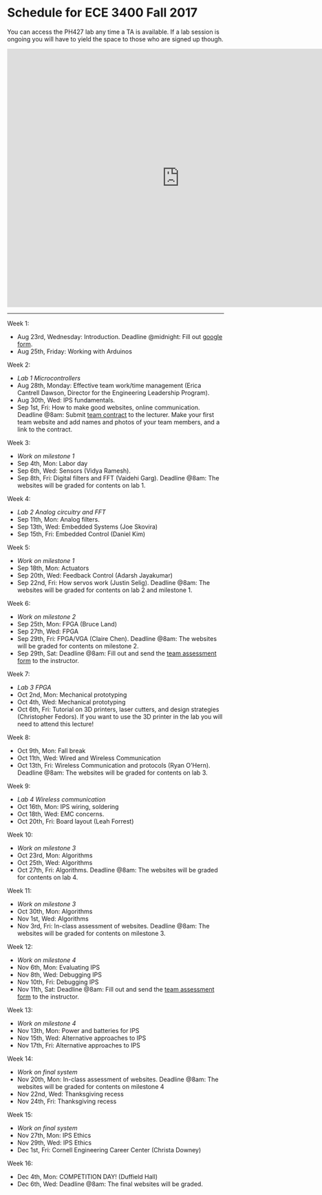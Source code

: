 # Schedule for ECE 3400 Fall 2017

You can access the PH427 lab any time a TA is available. If a lab session is ongoing you will have to yield the space to those who are signed up though. 
<iframe src="https://calendar.google.com/calendar/embed?src=ece34002017%40gmail.com&ctz=America/New_York" style="border: 0" width="800" height="600" frameborder="0" scrolling="no"></iframe>

***

Week 1:
* Aug 23rd, Wednesday: Introduction. Deadline @midnight: Fill out [google form](https://goo.gl/forms/G54ZCPmXbgT65QS32).
* Aug 25th, Friday: Working with Arduinos

Week 2:
* *Lab 1 Microcontrollers*
* Aug 28th, Monday: Effective team work/time management (Erica Cantrell Dawson, Director for the Engineering Leadership Program). 
* Aug 30th, Wed: IPS fundamentals. 
* Sep 1st, Fri: How to make good websites, online communication. Deadline @8am: Submit [team contract](./Teamwork/Team_Contract.md) to the lecturer. Make your first team website and add names and photos of your team members, and a link to the contract. 

Week 3:
* *Work on milestone 1*
* Sep 4th, Mon: Labor day
* Sep 6th, Wed: Sensors (Vidya Ramesh).
* Sep 8th, Fri: Digital filters and FFT (Vaidehi Garg). Deadline @8am: The websites will be graded for contents on lab 1.

Week 4:
* *Lab 2 Analog circuitry and FFT*
* Sep 11th, Mon: Analog filters.
* Sep 13th, Wed: Embedded Systems (Joe Skovira)
* Sep 15th, Fri: Embedded Control (Daniel Kim)

Week 5:
* *Work on milestone 1*
* Sep 18th, Mon: Actuators
* Sep 20th, Wed: Feedback Control (Adarsh Jayakumar)
* Sep 22nd, Fri: How servos work (Justin Selig). Deadline @8am: The websites will be graded for contents on lab 2 and milestone 1.

Week 6:
* *Work on milestone 2*
* Sep 25th, Mon: FPGA (Bruce Land)
* Sep 27th, Wed: FPGA
* Sep 29th, Fri: FPGA/VGA (Claire Chen). Deadline @8am: The websites will be graded for contents on milestone 2.
* Sep 29th, Sat: Deadline @8am: Fill out and send the [team assessment form](./Teamwork/GroupProcess-QualitativePeerSelfEval.docx) to the instructor.

Week 7:
* *Lab 3 FPGA*
* Oct 2nd, Mon: Mechanical prototyping
* Oct 4th, Wed: Mechanical prototyping 
* Oct 6th, Fri: Tutorial on 3D printers, laser cutters, and design strategies (Christopher Fedors). If you want to use the 3D printer in the lab you will need to attend this lecture! 

Week 8:
* Oct 9th, Mon: Fall break
* Oct 11th, Wed: Wired and Wireless Communication
* Oct 13th, Fri: Wireless Communication and protocols (Ryan O'Hern). Deadline @8am: The websites will be graded for contents on lab 3.

Week 9:
* *Lab 4 Wireless communication*
* Oct 16th, Mon: IPS wiring, soldering
* Oct 18th, Wed: EMC concerns. 
* Oct 20th, Fri: Board layout (Leah Forrest)

Week 10:
* *Work on milestone 3*
* Oct 23rd, Mon: Algorithms
* Oct 25th, Wed: Algorithms
* Oct 27th, Fri: Algorithms. Deadline @8am: The websites will be graded for contents on lab 4.

Week 11:
* *Work on milestone 3*
* Oct 30th, Mon: Algorithms
* Nov 1st, Wed: Algorithms
* Nov 3rd, Fri: In-class assessment of websites. Deadline @8am: The websites will be graded for contents on milestone 3.

Week 12:
* *Work on milestone 4*
* Nov 6th, Mon: Evaluating IPS
* Nov 8th, Wed: Debugging IPS
* Nov 10th, Fri: Debugging IPS
* Nov 11th, Sat: Deadline @8am: Fill out and send the [team assessment form](./Teamwork/GroupProcess-QualitativePeerSelfEval.docx) to the instructor.

Week 13:
* *Work on milestone 4*
* Nov 13th, Mon: Power and batteries for IPS
* Nov 15th, Wed: Alternative approaches to IPS
* Nov 17th, Fri: Alternative approaches to IPS

Week 14:
* *Work on final system*
* Nov 20th, Mon: In-class assessment of websites. Deadline @8am: The websites will be graded for contents on milestone 4
* Nov 22nd, Wed: Thanksgiving recess
* Nov 24th, Fri: Thanksgiving recess

Week 15:
* *Work on final system*
* Nov 27th, Mon: IPS Ethics
* Nov 29th, Wed: IPS Ethics
* Dec 1st, Fri: Cornell Engineering Career Center (Christa Downey)

Week 16:
- Dec 4th, Mon: COMPETITION DAY! (Duffield Hall)
- Dec 6th, Wed: Deadline @8am: The final websites will be graded.

